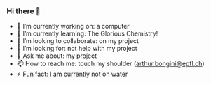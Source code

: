### Hi there 👋

- 🔭 I’m currently working on: a computer
- 🌱 I’m currently learning: The Glorious Chemistry!
- 👯 I’m looking to collaborate: on my project
- 🤔 I’m looking for: not help with my project
- 💬 Ask me about: my project
- 📫 How to reach me: touch my shoulder (arthur.bongini@epfl.ch)
- ⚡ Fun fact: I am currently not on water

<!--
**abongini/abongini** is a ✨ _special_ ✨ repository because its `README.md` (this file) appears on your GitHub profile.

Here are some ideas to get you started:

- 🔭 I’m currently working on: a computer
- 🌱 I’m currently learning: chemistry
- 👯 I’m looking to collaborate: on my project
- 🤔 I’m looking for: help with my project
- 💬 Ask me about: not my project
- 📫 How to reach me: touch my shoulder
- ⚡ Fun fact: I am currently not on water
-->
